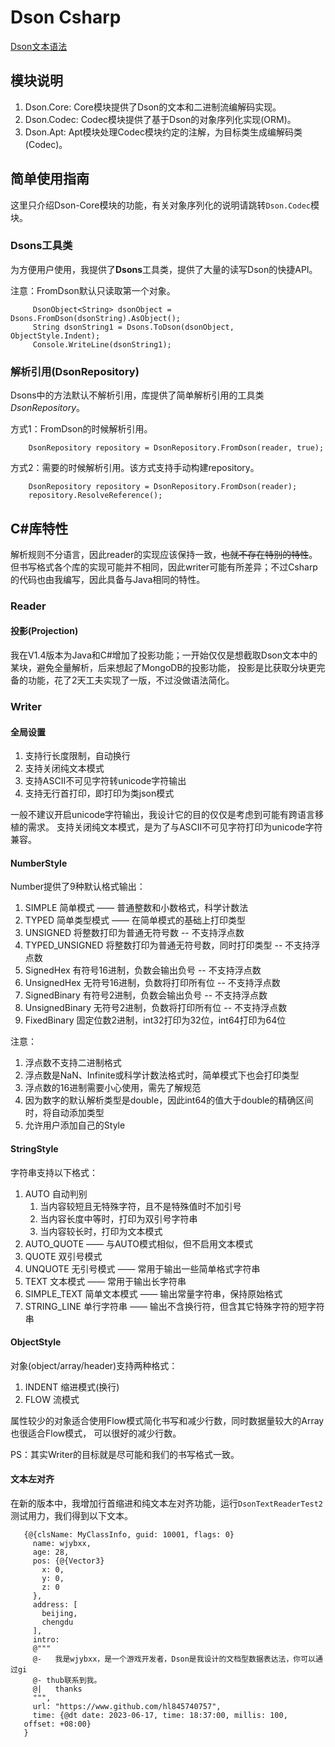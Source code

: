 # Dson Csharp

[Dson文本语法](https://github.com/hl845740757/commons/blob/dev/docs/Dson.md)

## 模块说明

1. Dson.Core: Core模块提供了Dson的文本和二进制流编解码实现。
2. Dson.Codec: Codec模块提供了基于Dson的对象序列化实现(ORM)。
3. Dson.Apt: Apt模块处理Codec模块约定的注解，为目标类生成编解码类(Codec)。

## 简单使用指南

这里只介绍Dson-Core模块的功能，有关对象序列化的说明请跳转`Dson.Codec`模块。

### Dsons工具类

为方便用户使用，我提供了**Dsons**工具类，提供了大量的读写Dson的快捷API。

注意：FromDson默认只读取第一个对象。

```
     DsonObject<String> dsonObject = Dsons.FromDson(dsonString).AsObject();
     String dsonString1 = Dsons.ToDson(dsonObject, ObjectStyle.Indent);
     Console.WriteLine(dsonString1);
```

### 解析引用(DsonRepository)

Dsons中的方法默认不解析引用，库提供了简单解析引用的工具类*DsonRepository*。

方式1：FromDson的时候解析引用。

```
    DsonRepository repository = DsonRepository.FromDson(reader, true);
```

方式2：需要的时候解析引用。该方式支持手动构建repository。

```
    DsonRepository repository = DsonRepository.FromDson(reader);
    repository.ResolveReference();
```

## C#库特性

解析规则不分语言，因此reader的实现应该保持一致，~~也就不存在特别的特性~~。
但书写格式各个库的实现可能并不相同，因此writer可能有所差异；不过Csharp的代码也由我编写，因此具备与Java相同的特性。

### Reader

#### 投影(Projection)

我在V1.4版本为Java和C#增加了投影功能；一开始仅仅是想截取Dson文本中的某块，避免全量解析，后来想起了MongoDB的投影功能，
投影是比获取分块更完备的功能，花了2天工夫实现了一版，不过没做语法简化。

### Writer

#### 全局设置

1. 支持行长度限制，自动换行
2. 支持关闭纯文本模式
3. 支持ASCII不可见字符转unicode字符输出
4. 支持无行首打印，即打印为类json模式

一般不建议开启unicode字符输出，我设计它的目的仅仅是考虑到可能有跨语言移植的需求。
支持关闭纯文本模式，是为了与ASCII不可见字符打印为unicode字符兼容。

#### NumberStyle

Number提供了9种默认格式输出：

1. SIMPLE 简单模式 —— 普通整数和小数格式，科学计数法
2. TYPED 简单类型模式 —— 在简单模式的基础上打印类型
3. UNSIGNED 将整数打印为普通无符号数 -- 不支持浮点数
4. TYPED_UNSIGNED 将整数打印为普通无符号数，同时打印类型 -- 不支持浮点数
5. SignedHex 有符号16进制，负数会输出负号 -- 不支持浮点数
6. UnsignedHex 无符号16进制，负数将打印所有位 -- 不支持浮点数
7. SignedBinary 有符号2进制，负数会输出负号 -- 不支持浮点数
8. UnsignedBinary 无符号2进制，负数将打印所有位 -- 不支持浮点数
9. FixedBinary 固定位数2进制，int32打印为32位，int64打印为64位

注意：

1. 浮点数不支持二进制格式
2. 浮点数是NaN、Infinite或科学计数法格式时，简单模式下也会打印类型
3. 浮点数的16进制需要小心使用，需先了解规范
4. 因为数字的默认解析类型是double，因此int64的值大于double的精确区间时，将自动添加类型
5. 允许用户添加自己的Style

#### StringStyle

字符串支持以下格式：

1. AUTO 自动判别
    1. 当内容较短且无特殊字符，且不是特殊值时不加引号
    2. 当内容长度中等时，打印为双引号字符串
    3. 当内容较长时，打印为文本模式
2. AUTO_QUOTE —— 与AUTO模式相似，但不启用文本模式
3. QUOTE 双引号模式
4. UNQUOTE 无引号模式 —— 常用于输出一些简单格式字符串
5. TEXT 文本模式 —— 常用于输出长字符串
6. SIMPLE_TEXT 简单文本模式 —— 输出常量字符串，保持原始格式
7. STRING_LINE 单行字符串 —— 输出不含换行符，但含其它特殊字符的短字符串

#### ObjectStyle

对象(object/array/header)支持两种格式：

1. INDENT 缩进模式(换行)
2. FLOW 流模式

属性较少的对象适合使用Flow模式简化书写和减少行数，同时数据量较大的Array也很适合Flow模式，
可以很好的减少行数。

PS：其实Writer的目标就是尽可能和我们的书写格式一致。

#### 文本左对齐

在新的版本中，我增加行首缩进和纯文本左对齐功能，运行`DsonTextReaderTest2`测试用力，我们得到以下文本。

```
   {@{clsName: MyClassInfo, guid: 10001, flags: 0}
     name: wjybxx,
     age: 28,
     pos: {@{Vector3}
       x: 0,
       y: 0,
       z: 0
     },
     address: [
       beijing,
       chengdu
     ],
     intro: 
     @"""
     @-   我是wjybxx，是一个游戏开发者，Dson是我设计的文档型数据表达法，你可以通过gi
     @- thub联系到我。
     @|   thanks
     """,
     url: "https://www.github.com/hl845740757",
     time: {@dt date: 2023-06-17, time: 18:37:00, millis: 100, 
   offset: +08:00}
   }
```